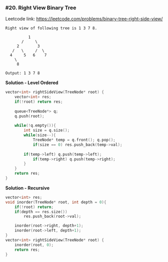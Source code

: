 ### #20. Right View Binary Tree

Leetcode link: https://leetcode.com/problems/binary-tree-right-side-view/

```
Right view of following tree is 1 3 7 8.

          1
       /     \
     2        3
   /   \     /  \
  4     5   6    7
    \
     8
     
Output: 1 3 7 8
```

**Solution - Level Ordered**
```cpp
vector<int> rightSideView(TreeNode* root) {
    vector<int> res;
    if(!root) return res;
    
    queue<TreeNode*> q;
    q.push(root);
    
    while(!q.empty()){
        int size = q.size();
        while(size--){
            TreeNode* temp = q.front(); q.pop();
            if(size == 0) res.push_back(temp->val);
            
	    if(temp->left) q.push(temp->left);
            if(temp->right) q.push(temp->right);
        }
    }
    return res;
}
```

**Solution - Recursive**
```cpp
vector<int> res;
void inorder(TreeNode* root, int depth = 0){
    if(!root) return;
    if(depth == res.size())
        res.push_back(root->val);

    inorder(root->right, depth+1);
    inorder(root->left, depth+1);
}
vector<int> rightSideView(TreeNode* root) {
    inorder(root, 0);
    return res;
}
```
